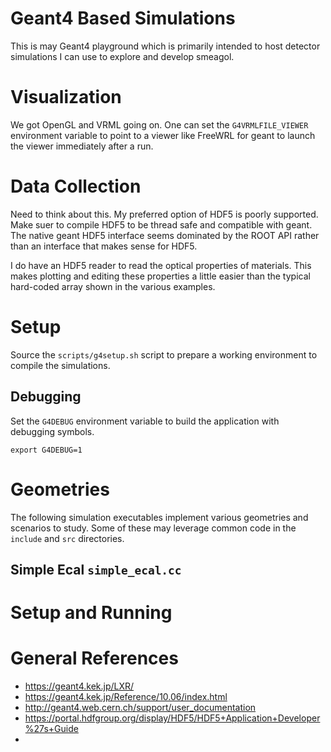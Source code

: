 # Geant4 Based Simulations

This is may Geant4 playground which is primarily intended to host
detector simulations I can use to explore and develop smeagol.

# Visualization
We got OpenGL and VRML going on. One can set the `G4VRMLFILE_VIEWER` 
environment variable to point to a viewer like FreeWRL for geant to launch 
the viewer immediately after a run.

# Data Collection
Need to think about this.  My preferred option of HDF5 is poorly supported.
Make suer to compile HDF5 to be thread safe and compatible with geant.
The native geant HDF5 interface seems dominated by the ROOT API rather 
than an interface that makes sense for HDF5.

I do have an HDF5 reader to read the optical properties of materials.
This makes plotting and editing these properties a little easier than
the typical hard-coded array shown in the various examples.


# Setup
Source the `scripts/g4setup.sh` script to prepare a working environment to
compile the simulations.

## Debugging
Set the `G4DEBUG` environment variable to build the application with
debugging symbols.
```
export G4DEBUG=1
```


# Geometries
The following simulation executables implement various geometries and
scenarios to study.  Some of these may leverage common code in the
`include` and `src` directories.

## Simple Ecal `simple_ecal.cc`


# Setup and Running

# General References

* https://geant4.kek.jp/LXR/
* https://geant4.kek.jp/Reference/10.06/index.html
* http://geant4.web.cern.ch/support/user_documentation
* https://portal.hdfgroup.org/display/HDF5/HDF5+Application+Developer%27s+Guide
* 
 
